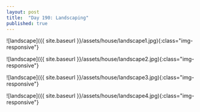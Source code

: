 ```yaml
---
layout: post
title:  "Day 190: Landscaping"
published: true
---
```


![landscape]({{ site.baseurl }}/assets/house/landscape1.jpg){:class="img-responsive"}

![landscape]({{ site.baseurl }}/assets/house/landscape2.jpg){:class="img-responsive"}

![landscape]({{ site.baseurl }}/assets/house/landscape3.jpg){:class="img-responsive"}

![landscape]({{ site.baseurl }}/assets/house/landscape4.jpg){:class="img-responsive"}
